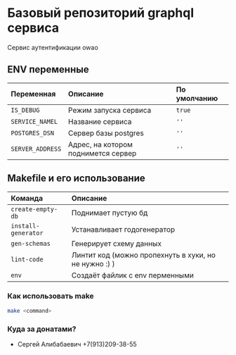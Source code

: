 # Базовый репозиторий graphql сервиса #

Сервис аутентификации owao

## ENV переменные
| Переменная     | Описание                         | По умолчанию |
|:---------------|:-----------------------------------|:-----------|
| `IS_DEBUG` | Режим запуска сервиса   | `true` |
| `SERVICE_NAMEL` | Название сервиса    | `''` |
| `POSTGRES_DSN` | Сервер базы postgres    | `''` |
| `SERVER_ADDRESS` | Адрес, на котором поднимется сервер    | `''` |

## Makefile и его использование ###
| Команда     | Описание                         |
|:---------------|:-----------------------------------|
| `create-empty-db` | Поднимает пустую бд |
| `install-generator` | Устанавливает годогенератор |
| `gen-schemas` | Генерирует схему данных |
| `lint-code` | Линтит код (можно пропехнуть в хуки, но не нужно :) ) |
| `env` | Создаёт файлик с env перменными |

### Как использовать make ###
```bash
make <command>
```

### Куда за донатами? ###

* Сергей Алибабаевич +7(913)209-38-55